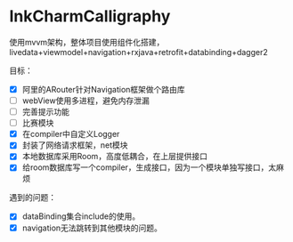 # InkCharmCalligraphy

使用mvvm架构，整体项目使用组件化搭建，livedata+viewmodel+navigation+rxjava+retrofit+databinding+dagger2

目标：

- [x] 阿里的ARouter针对Navigation框架做个路由库
- [ ] webView使用多进程，避免内存泄漏
- [ ] 完善提示功能
- [ ] 比赛模块
- [x] 在compiler中自定义Logger 
- [x] 封装了网络请求框架，net模块
- [x] 本地数据库采用Room，高度低耦合，在上层提供接口
- [x] 给room数据库写一个compiler，生成接口，因为一个模块单独写接口，太麻烦

遇到的问题：

- [x] dataBinding集合include的使用。
- [x] navigation无法跳转到其他模块的问题。
